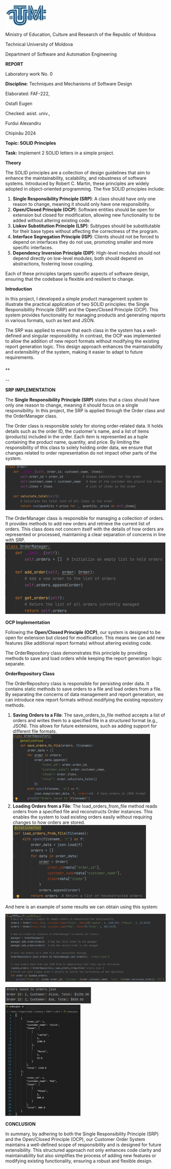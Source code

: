 ﻿![](Aspose.Words.bd937c88-ec95-4366-8ec0-882c8cae9f70.001.jpeg)

Ministry of Education, Culture and Research of the Republic of Moldova

Technical University of Moldova

Department of Software and Automation Engineering





**REPORT**

Laboratory work No. 0

**Discipline**: Techniques and Mechanisms of Software Design



Elaborated:							   	  FAF-222, 

Ostafi Eugen


Checked:					 			      asist. univ., 

Furdui Alexandru






Chișinău 2024

<a name="_toc146122315"></a>**Topic: SOLID Principles**

**Task:** Implement 2 SOLID letters in a simple project.

**Theory**

The SOLID principles are a collection of design guidelines that aim to enhance the maintainability, scalability, and robustness of software systems. Introduced by Robert C. Martin, these principles are widely adopted in object-oriented programming. The five SOLID principles include:

1. **Single Responsibility Principle (SRP)**: A class should have only one reason to change, meaning it should only have one responsibility.
1. **Open/Closed Principle (OCP)**: Software entities should be open for extension but closed for modification, allowing new functionality to be added without altering existing code.
1. **Liskov Substitution Principle (LSP)**: Subtypes should be substitutable for their base types without affecting the correctness of the program.
1. **Interface Segregation Principle (ISP)**: Clients should not be forced to depend on interfaces they do not use, promoting smaller and more specific interfaces.
1. **Dependency Inversion Principle (DIP)**: High-level modules should not depend directly on low-level modules; both should depend on abstractions, fostering loose coupling.

Each of these principles targets specific aspects of software design, ensuring that the codebase is flexible and resilient to change.

**Introduction**

In this project, I developed a simple product management system to illustrate the practical application of two SOLID principles: the Single Responsibility Principle (SRP) and the Open/Closed Principle (OCP). This system provides functionality for managing products and generating reports in various formats, such as text and JSON.

The SRP was applied to ensure that each class in the system has a well-defined and singular responsibility. In contrast, the OCP was implemented to allow the addition of new report formats without modifying the existing report generation logic. This design approach enhances the maintainability and extensibility of the system, making it easier to adapt to future requirements.
###
**

--


**SRP IMPLEMENTATION**

The **Single Responsibility Principle (SRP)** states that a class should have only one reason to change, meaning it should focus on a single responsibility. In this project, the SRP is applied through the Order class and the OrderManager class.

The Order class is responsible solely for storing order-related data. It holds details such as the order ID, the customer's name, and a list of items (products) included in the order. Each item is represented as a tuple containing the product name, quantity, and price. By limiting the responsibility of this class to solely holding order data, we ensure that changes related to order representation do not impact other parts of the system.

![](Aspose.Words.bd937c88-ec95-4366-8ec0-882c8cae9f70.002.png)

The OrderManager class is responsible for managing a collection of orders. It provides methods to add new orders and retrieve the current list of orders. This class does not concern itself with the details of how orders are represented or processed, maintaining a clear separation of concerns in line with SRP.
![](Aspose.Words.bd937c88-ec95-4366-8ec0-882c8cae9f70.003.png)





**OCP Implementation**

Following the **Open/Closed Principle (OCP)**, our system is designed to be open for extension but closed for modification. This means we can add new features (like additional report formats) without altering existing code.

The OrderRepository class demonstrates this principle by providing methods to save and load orders while keeping the report generation logic separate.

**OrderRepository Class**

The OrderRepository class is responsible for persisting order data. It contains static methods to save orders to a file and load orders from a file. By separating the concerns of data management and report generation, we can introduce new report formats without modifying the existing repository methods.

1. **Saving Orders to a File**: The save\_orders\_to\_file method accepts a list of orders and writes them to a specified file in a structured format (e.g., JSON). This allows for future extensions, such as adding support for different file formats.
   ![](Aspose.Words.bd937c88-ec95-4366-8ec0-882c8cae9f70.004.png)
1. **Loading Orders from a File**: The load\_orders\_from\_file method reads orders from a specified file and reconstructs Order instances. This enables the system to load existing orders easily without requiring changes to how orders are stored.
   ![](Aspose.Words.bd937c88-ec95-4366-8ec0-882c8cae9f70.005.png)


And here is an example of some results we can obtain using this system:

![](Aspose.Words.bd937c88-ec95-4366-8ec0-882c8cae9f70.006.png)

![](Aspose.Words.bd937c88-ec95-4366-8ec0-882c8cae9f70.007.png)
![](Aspose.Words.bd937c88-ec95-4366-8ec0-882c8cae9f70.008.png)

**CONCLUSION**


In summary, by adhering to both the Single Responsibility Principle (SRP) and the Open/Closed Principle (OCP), our Customer Order System maintains a well-defined scope of responsibility and is designed for future extensibility. This structured approach not only enhances code clarity and maintainability but also simplifies the process of adding new features or modifying existing functionality, ensuring a robust and flexible design.


